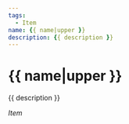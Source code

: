 ```yaml
---
tags:
  - Item
name: {{ name|upper }}
description: {{ description }}
---
```


# {{ name|upper }}

{{ description }}

*Item*